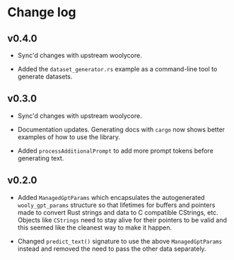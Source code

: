 # Change log

## v0.4.0

* Sync'd changes with upstream woolycore.

* Added the `dataset_generator.rs` example as a command-line tool to generate datasets.


## v0.3.0

* Sync'd changes with upstream woolycore.

* Documentation updates. Generating docs with `cargo` now shows better examples of how to use the library.

* Added `processAdditionalPrompt` to add more prompt tokens before generating text.

## v0.2.0

* Added `ManagedGptParams` which encapsulates the autogenerated `wooly_gpt_params` structure
  so that lifetimes for buffers and pointers made to convert Rust strings and data to C
  compatible CStrings, etc. Objects like `CStrings` need to stay alive for their pointers
  to be valid and this seemed like the cleanest way to make it happen.

* Changed `predict_text()` signature to use the above `ManagedGptParams` instead and removed
  the need to pass the other data separately.